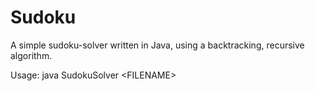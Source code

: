 # Sudoku
A simple sudoku-solver written in Java, using a backtracking, recursive algorithm.

Usage: java SudokuSolver \<FILENAME>
